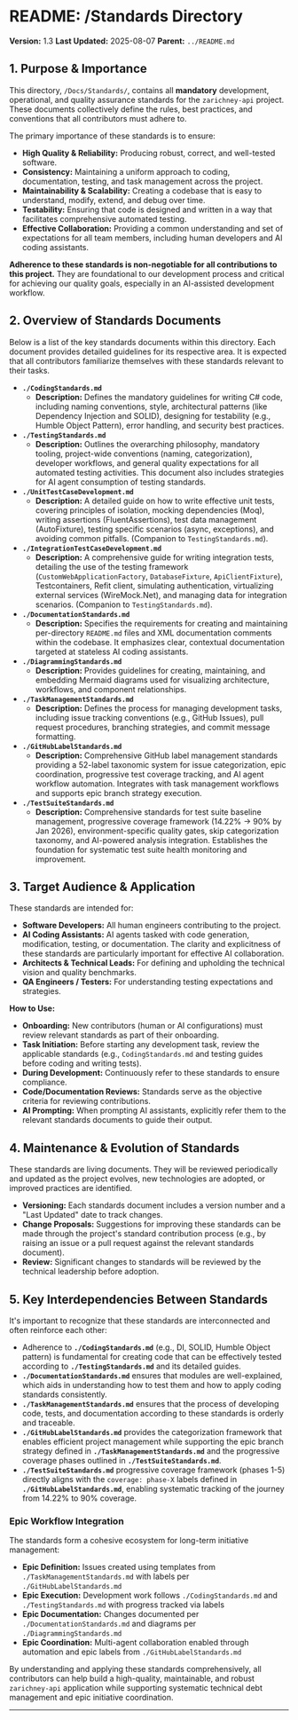 # README: /Standards Directory

**Version:** 1.3
**Last Updated:** 2025-08-07
**Parent:** `../README.md`

## 1. Purpose & Importance

This directory, `/Docs/Standards/`, contains all **mandatory** development, operational, and quality assurance standards for the `zarichney-api` project. These documents collectively define the rules, best practices, and conventions that all contributors must adhere to.

The primary importance of these standards is to ensure:
* **High Quality & Reliability:** Producing robust, correct, and well-tested software.
* **Consistency:** Maintaining a uniform approach to coding, documentation, testing, and task management across the project.
* **Maintainability & Scalability:** Creating a codebase that is easy to understand, modify, extend, and debug over time.
* **Testability:** Ensuring that code is designed and written in a way that facilitates comprehensive automated testing.
* **Effective Collaboration:** Providing a common understanding and set of expectations for all team members, including human developers and AI coding assistants.

**Adherence to these standards is non-negotiable for all contributions to this project.** They are foundational to our development process and critical for achieving our quality goals, especially in an AI-assisted development workflow.

## 2. Overview of Standards Documents

Below is a list of the key standards documents within this directory. Each document provides detailed guidelines for its respective area. It is expected that all contributors familiarize themselves with these standards relevant to their tasks.

* **`./CodingStandards.md`**
    * **Description:** Defines the mandatory guidelines for writing C# code, including naming conventions, style, architectural patterns (like Dependency Injection and SOLID), designing for testability (e.g., Humble Object Pattern), error handling, and security best practices.
* **`./TestingStandards.md`**
    * **Description:** Outlines the overarching philosophy, mandatory tooling, project-wide conventions (naming, categorization), developer workflows, and general quality expectations for all automated testing activities. This document also includes strategies for AI agent consumption of testing standards.
* **`./UnitTestCaseDevelopment.md`**
    * **Description:** A detailed guide on how to write effective unit tests, covering principles of isolation, mocking dependencies (Moq), writing assertions (FluentAssertions), test data management (AutoFixture), testing specific scenarios (async, exceptions), and avoiding common pitfalls. (Companion to `TestingStandards.md`).
* **`./IntegrationTestCaseDevelopment.md`**
    * **Description:** A comprehensive guide for writing integration tests, detailing the use of the testing framework (`CustomWebApplicationFactory`, `DatabaseFixture`, `ApiClientFixture`), Testcontainers, Refit client, simulating authentication, virtualizing external services (WireMock.Net), and managing data for integration scenarios. (Companion to `TestingStandards.md`).
* **`./DocumentationStandards.md`**
    * **Description:** Specifies the requirements for creating and maintaining per-directory `README.md` files and XML documentation comments within the codebase. It emphasizes clear, contextual documentation targeted at stateless AI coding assistants.
* **`./DiagrammingStandards.md`**
    * **Description:** Provides guidelines for creating, maintaining, and embedding Mermaid diagrams used for visualizing architecture, workflows, and component relationships.
* **`./TaskManagementStandards.md`**
    * **Description:** Defines the process for managing development tasks, including issue tracking conventions (e.g., GitHub Issues), pull request procedures, branching strategies, and commit message formatting.
* **`./GitHubLabelStandards.md`**
    * **Description:** Comprehensive GitHub label management standards providing a 52-label taxonomic system for issue categorization, epic coordination, progressive test coverage tracking, and AI agent workflow automation. Integrates with task management workflows and supports epic branch strategy execution.
* **`./TestSuiteStandards.md`**
    * **Description:** Comprehensive standards for test suite baseline management, progressive coverage framework (14.22% → 90% by Jan 2026), environment-specific quality gates, skip categorization taxonomy, and AI-powered analysis integration. Establishes the foundation for systematic test suite health monitoring and improvement.

## 3. Target Audience & Application

These standards are intended for:
* **Software Developers:** All human engineers contributing to the project.
* **AI Coding Assistants:** AI agents tasked with code generation, modification, testing, or documentation. The clarity and explicitness of these standards are particularly important for effective AI collaboration.
* **Architects & Technical Leads:** For defining and upholding the technical vision and quality benchmarks.
* **QA Engineers / Testers:** For understanding testing expectations and strategies.

**How to Use:**
* **Onboarding:** New contributors (human or AI configurations) must review relevant standards as part of their onboarding.
* **Task Initiation:** Before starting any development task, review the applicable standards (e.g., `CodingStandards.md` and testing guides before coding and writing tests).
* **During Development:** Continuously refer to these standards to ensure compliance.
* **Code/Documentation Reviews:** Standards serve as the objective criteria for reviewing contributions.
* **AI Prompting:** When prompting AI assistants, explicitly refer them to the relevant standards documents to guide their output.

## 4. Maintenance & Evolution of Standards

These standards are living documents. They will be reviewed periodically and updated as the project evolves, new technologies are adopted, or improved practices are identified.
* **Versioning:** Each standards document includes a version number and a "Last Updated" date to track changes.
* **Change Proposals:** Suggestions for improving these standards can be made through the project's standard contribution process (e.g., by raising an issue or a pull request against the relevant standards document).
* **Review:** Significant changes to standards will be reviewed by the technical leadership before adoption.

## 5. Key Interdependencies Between Standards

It's important to recognize that these standards are interconnected and often reinforce each other:
* Adherence to **`./CodingStandards.md`** (e.g., DI, SOLID, Humble Object pattern) is fundamental for creating code that can be effectively tested according to **`./TestingStandards.md`** and its detailed guides.
* **`./DocumentationStandards.md`** ensures that modules are well-explained, which aids in understanding how to test them and how to apply coding standards consistently.
* **`./TaskManagementStandards.md`** ensures that the process of developing code, tests, and documentation according to these standards is orderly and traceable.
* **`./GitHubLabelStandards.md`** provides the categorization framework that enables efficient project management while supporting the epic branch strategy defined in **`./TaskManagementStandards.md`** and the progressive coverage phases outlined in **`./TestSuiteStandards.md`**.
* **`./TestSuiteStandards.md`** progressive coverage framework (phases 1-5) directly aligns with the `coverage: phase-X` labels defined in **`./GitHubLabelStandards.md`**, enabling systematic tracking of the journey from 14.22% to 90% coverage.

### **Epic Workflow Integration**
The standards form a cohesive ecosystem for long-term initiative management:
* **Epic Definition:** Issues created using templates from `./TaskManagementStandards.md` with labels per `./GitHubLabelStandards.md`
* **Epic Execution:** Development work follows `./CodingStandards.md` and `./TestingStandards.md` with progress tracked via labels
* **Epic Documentation:** Changes documented per `./DocumentationStandards.md` and diagrams per `./DiagrammingStandards.md`
* **Epic Coordination:** Multi-agent collaboration enabled through automation and epic labels from `./GitHubLabelStandards.md`

By understanding and applying these standards comprehensively, all contributors can help build a high-quality, maintainable, and robust `zarichney-api` application while supporting systematic technical debt management and epic initiative coordination.

---
